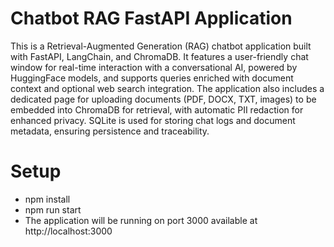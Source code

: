 # Chatbot RAG FastAPI Application 
This is a Retrieval-Augmented Generation (RAG) chatbot application built with FastAPI, LangChain, and ChromaDB. It features a user-friendly chat window for real-time interaction with a conversational AI, powered by HuggingFace models, and supports queries enriched with document context and optional web search integration. The application also includes a dedicated page for uploading documents (PDF, DOCX, TXT, images) to be embedded into ChromaDB for retrieval, with automatic PII redaction for enhanced privacy. SQLite is used for storing chat logs and document metadata, ensuring persistence and traceability.

# Setup
- npm install
- npm run start
- The application will be running on port 3000 available at http://localhost:3000



